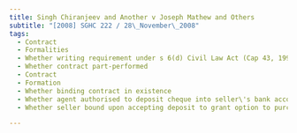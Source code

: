 ```yaml
---
title: Singh Chiranjeev and Another v Joseph Mathew and Others 
subtitle: "[2008] SGHC 222 / 28\_November\_2008"
tags:
  - Contract
  - Formalities
  - Whether writing requirement under s 6(d) Civil Law Act (Cap 43, 1999 Rev Ed) fulfilled
  - Whether contract part-performed
  - Contract
  - Formation
  - Whether binding contract in existence
  - Whether agent authorised to deposit cheque into seller\'s bank account
  - Whether seller bound upon accepting deposit to grant option to purchase

---
```


